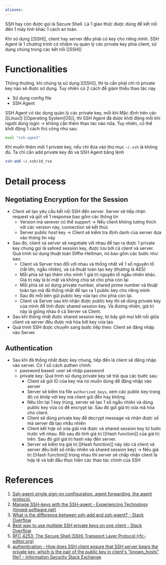 ```yaml
---
aliases:
---
```

SSH hay còn được gọi là Secure Shell. Là 1 giao thức được dùng để kết nối đến 1 máy tính khác 1 cách an toàn.

Khi sử dụng [[SSH]], client hay server đều phải có key cho riêng mình. SSH Agent là 1 chương trình có nhiệm vụ quản lý các private key phía client, sử dụng chúng trong các kết nối [[SSH]]

# Functionalities

Thông thường, khi chúng ta sử dụng [[SSH]], thì ta cần phải chỉ rõ private key nào sẽ được sử dụng. Tuy nhiên có 2 cách để giảm thiểu thao tác này
- Sử dụng config file
- SSH Agent

SSH Agent có tác dụng quản lý các private key, mỗi khi 
Mặc định trên các [[Linux]] [[Operating System|OS]], thì SSH Agent đã được khởi động mỗi khi người dùng login -> không cần thêm thao tác nào nữa. Tuy nhiên, có thể khởi động 1 cách thủ công như sau:
``` bash
eval "ssh-agent"
```

Khi muốn thêm mới 1 private key, nếu chỉ đưa vào thư mục `~/.ssh`  là không đủ. Ta chỉ cần add private key đó và SSH Agent bằng lệnh
``` Bash
ssh-add ~/.ssh/id_rsa
```

# Detail process

## Negotiating Encryption for the Session

- Client sẽ tạo yêu cầu kết nối SSH đến server. Server sẽ tiếp nhận request và gửi về 1 response  bao gồm các thông tin
	- Version mà serever có thể support -> Nếu client không tương thích với các version này, connection sẽ kết thúc
	- Server public host key -> Client sẽ kiểm tra định danh của server dựa vào thông tin này
- Sau đó, client và server sẽ negotiate với nhau để tạo ra được 1 private key chung gọi là sahred session key, được lưu bởi cả client và server. Quá trình sử dụng thuật toán Diffie-Hellman, nó bao gồm các bước như sau:
	- Client và Server trao đổi với nhau và thống nhất về 1 số nguyên tố (rất lớn, ngẫu nhiên), và cả thuật toán tạo key (thường là AES)
	- Mỗi phía sẽ tạo thêm cho mình 1 giá trị nguyên tố ngẫu nhiên khác. Giá trị này là bí mật và không chia sẻ cho phía còn lại
	- Mỗi phía sẽ sử dựng private number, shared prime number và thuật toán tạo mã đã thống nhất để tạo ra 1 public key cho riêng mình
	- Sau đó mỗi bên gửi public key vửa tạo cho phía còn lại.
	- Client và Server sau khi nhận được public key thì sẽ dùng private key của mình để tính được shared session key. Và đương nhiên, giá trị này là giống nhau ở cả Server và Client.
- Sau khi thống nhất được shared session key, từ bây giờ mọi kết nối giữa client và server đều được mã hóa bởi key vừa tạo.
- Quá trình SSH được chuyển sang bước tiếp theo: Client sẽ đăng nhập vào Server.

## Authentication
- Sau khi đã thống nhất được key chung, tiếp đến là client sẽ đăng nhập vào server. Có 1 số cách authen chính:
	- password based: user sẽ nhập password
	- private key: Quá trình sử dụng private key sẽ trải qua các bước sau:
		- Client sẽ gửi ID của key mà nó muốn dùng để đăng nhập vào server
		- Server sẽ kiểm tra file `authorized_keys`, xem các public key trong đó có khớp với key mà client gửi đến hay không. 
		- Nếu tồn tại 1 key trùng, server sẽ tạo 1 số ngẫu nhiên và dùng public key vừa có để encrypt lại. Sau đó gửi giá trị vừa mã hóa cho client.
		- Client sẽ dùng private key để decrypt message và nhận được số mà server đã tạo nhẫu nhiên
		- Client kết hợp số vừa giải mã được và shared session key từ bước trước với nhau. Rối sau đó tính giá trị [[Hash function]] của giá trị trên. Sau đó gửi giá trị hash này đến server.
		- Server sẽ kiểm tra giá trị [[Hash function]] này (do cả client và server đều biết số nhẫu nhiên và shared session key) -> Nếu giá trị [[Hash function]] trùng nhau thì server sẽ chấp nhận client là hợp lệ và bắt đầu thực hiện các thao tác chính của SSH
# References

1. [Ssh-agent single sign-on configuration, agent forwarding, the agent protocol.](https://www.ssh.com/academy/ssh/agent)
2. [Manage SSH-keys with the SSH-agent - Experiencing Technology (tinned-software.net)](https://blog.tinned-software.net/manage-ssh-keys-with-the-ssh-agent/)
3. [What is the difference between ssh-add and ssh-agent? - Stack Overflow](https://stackoverflow.com/questions/22272299/what-is-the-difference-between-ssh-add-and-ssh-agent)
4. [Best way to use multiple SSH private keys on one client - Stack Overflow](https://stackoverflow.com/questions/2419566/best-way-to-use-multiple-ssh-private-keys-on-one-client)
5. [RFC 4253: The Secure Shell (SSH) Transport Layer Protocol (rfc-editor.org)](https://www.rfc-editor.org/rfc/rfc4253)
6. [authentication - How does SSH client ensure that SSH server bears the private key, which is the pair of the public key in client's "known_hosts" file? - Information Security Stack Exchange](https://security.stackexchange.com/questions/154796/how-does-ssh-client-ensure-that-ssh-server-bears-the-private-key-which-is-the-p)